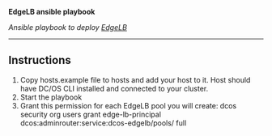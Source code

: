 **EdgeLB ansible playbook**


*Ansible playbook to deploy [EdgeLB](https://docs.mesosphere.com/services/edge-lb/)*

---

## Instructions


1. Copy hosts.example file to hosts and add your host to it. Host should have DC/OS CLI installed and connected to your cluster.
2. Start the playbook
3. Grant this permission for each EdgeLB pool you will create: dcos security org users grant edge-lb-principal dcos:adminrouter:service:dcos-edgelb/pools/<POOL-NAME> full
